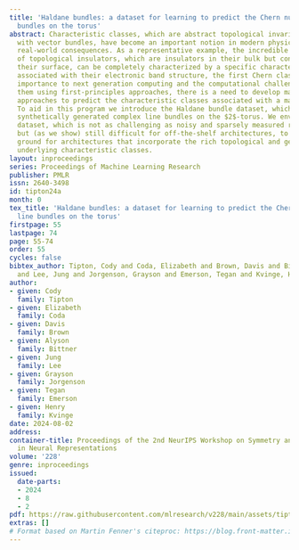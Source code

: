 ```yaml
---
title: 'Haldane bundles: a dataset for learning to predict the Chern number of line
  bundles on the torus'
abstract: Characteristic classes, which are abstract topological invariants associated
  with vector bundles, have become an important notion in modern physics with surprising
  real-world consequences. As a representative example, the incredible properties
  of topological insulators, which are insulators in their bulk but conductors on
  their surface, can be completely characterized by a specific characteristic class
  associated with their electronic band structure, the first Chern class. Given their
  importance to next generation computing and the computational challenge of calculating
  them using first-principles approaches, there is a need to develop machine learning
  approaches to predict the characteristic classes associated with a material system.
  To aid in this program we introduce the Haldane bundle dataset, which consists of
  synthetically generated complex line bundles on the $2$-torus. We envision this
  dataset, which is not as challenging as noisy and sparsely measured real-world datasets
  but (as we show) still difficult for off-the-shelf architectures, to be a testing
  ground for architectures that incorporate the rich topological and geometric priors
  underlying characteristic classes.
layout: inproceedings
series: Proceedings of Machine Learning Research
publisher: PMLR
issn: 2640-3498
id: tipton24a
month: 0
tex_title: 'Haldane bundles: a dataset for learning to predict the Chern number of
  line bundles on the torus'
firstpage: 55
lastpage: 74
page: 55-74
order: 55
cycles: false
bibtex_author: Tipton, Cody and Coda, Elizabeth and Brown, Davis and Bittner, Alyson
  and Lee, Jung and Jorgenson, Grayson and Emerson, Tegan and Kvinge, Henry
author:
- given: Cody
  family: Tipton
- given: Elizabeth
  family: Coda
- given: Davis
  family: Brown
- given: Alyson
  family: Bittner
- given: Jung
  family: Lee
- given: Grayson
  family: Jorgenson
- given: Tegan
  family: Emerson
- given: Henry
  family: Kvinge
date: 2024-08-02
address:
container-title: Proceedings of the 2nd NeurIPS Workshop on Symmetry and Geometry
  in Neural Representations
volume: '228'
genre: inproceedings
issued:
  date-parts:
  - 2024
  - 8
  - 2
pdf: https://raw.githubusercontent.com/mlresearch/v228/main/assets/tipton24a/tipton24a.pdf
extras: []
# Format based on Martin Fenner's citeproc: https://blog.front-matter.io/posts/citeproc-yaml-for-bibliographies/
---
```

